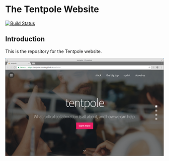 # The Tentpole Website

[![Build Status](https://travis-ci.org/Tentpole-Events/website.svg?branch=master)](https://travis-ci.org/Tentpole-Events/website)

## Introduction

This is the repository for the Tentpole website.

![screenshot](https://github.com/Tentpole-Events/website/blob/master/website.png)
